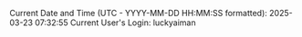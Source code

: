 Current Date and Time (UTC - YYYY-MM-DD HH:MM:SS formatted): 2025-03-23 07:32:55
Current User's Login: luckyaiman
